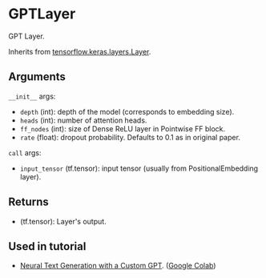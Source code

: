 # GPTLayer

GPT Layer.

Inherits from [tensorflow.keras.layers.Layer](https://www.tensorflow.org/api_docs/python/tf/keras/layers/Layer).

## Arguments
`__init__` args:
  - `depth` (int): depth of the model (corresponds to embedding size).
  - `heads` (int): number of attention heads.
  - `ff_nodes` (int): size of Dense ReLU layer in Pointwise FF block.
  - `rate` (float): dropout probability. Defaults to 0.1 as in original paper.

`call` args:
  - `input_tensor` (tf.tensor): input tensor (usually from PositionalEmbedding layer).

## Returns
  - (tf.tensor): Layer's output.

## Used in tutorial
- [Neural Text Generation with a Custom GPT](https://ivanbongiorni.github.io/maximal/tutorials/gpt.html). ([Google Colab](https://drive.google.com/file/d/1GOrseFbhD01E3LGR69y6EFDEx9ZDuP-d/view?usp=sharing))
